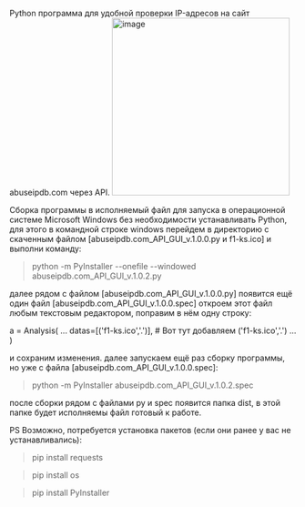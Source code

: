 Python программа для удобной проверки IP-адресов на сайт abuseipdb.com через API.
<img width="312" alt="image" src="https://github.com/user-attachments/assets/fbb609b2-e147-442b-8be9-669162c503eb" />

Сборка программы в исполняемый файл для запуска в операционной системе Microsoft Windows без необходимости устанавливать Python, для этого в командной строке windows перейдем в директорию с скаченным файлом [abuseipdb.com_API_GUI_v.1.0.0.py и f1-ks.ico] и выполни команду:

  >python -m PyInstaller --onefile --windowed abuseipdb.com_API_GUI_v.1.0.2.py

далее рядом с файлом [abuseipdb.com_API_GUI_v.1.0.0.py] появится ещё один файл [abuseipdb.com_API_GUI_v.1.0.0.spec] откроем этот файл любым текстовым редактором, поправим в нём одну строку:

a = Analysis(
...
    datas=[('f1-ks.ico','.')], # Вот тут добавляем ('f1-ks.ico','.')
... )

и сохраним изменения.
далее запускаем ещё раз сборку программы, но уже с файла [abuseipdb.com_API_GUI_v.1.0.0.spec]:

  >python -m PyInstaller abuseipdb.com_API_GUI_v.1.0.2.spec

после сборки рядом с файлами py и spec появится папка dist, в этой папке будет исполняемы файл готовый к работе.

PS
Возможно, потребуется установка пакетов (если они ранее у вас не устанавливались):
  >pip install requests

  >pip install os

  >pip install PyInstaller
